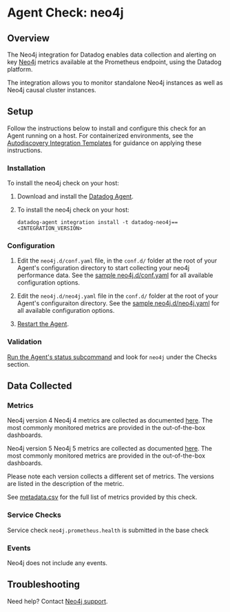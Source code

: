 # Agent Check: neo4j

## Overview

The Neo4j integration for Datadog enables data collection and alerting on key [Neo4j][1] metrics available at the Prometheus endpoint, using the Datadog platform.

The integration allows you to monitor standalone Neo4j instances as well as Neo4j causal cluster instances.

## Setup

Follow the instructions below to install and configure this check for an Agent running on a host. For containerized environments, see the [Autodiscovery Integration Templates][2] for guidance on applying these instructions.

### Installation

To install the neo4j check on your host:

1. Download and install the [Datadog Agent][8].
2. To install the neo4j check on your host:

   ```shell
   datadog-agent integration install -t datadog-neo4j==<INTEGRATION_VERSION>
   ```

### Configuration

1. Edit the `neo4j.d/conf.yaml` file, in the `conf.d/` folder at the root of your Agent's configuration directory to start collecting your neo4j performance data. See the [sample neo4j.d/conf.yaml][3] for all available configuration options.

2. Edit the `neo4j.d/neo4j.yaml` file in the `conf.d/` folder at the root of your Agent's configuraiton directory. See the [sample neo4j.d/neo4j.yaml][10] for all available configuration options.

3. [Restart the Agent][4].

### Validation

[Run the Agent's status subcommand][5] and look for `neo4j` under the Checks section.

## Data Collected

### Metrics

Neo4j version 4
Neo4j 4 metrics are collected as documented [here][12]. The most commonly monitored metrics are provided in the out-of-the-box dashboards. 

Neo4j version 5
Neo4j 5 metrics are collected as documented [here][11]. The most commonly monitored metrics are provided in the out-of-the-box dashboards. 

Please note each version collects a different set of metrics. The versions are listed in the description of the metric.

See [metadata.csv][6] for the full list of metrics provided by this check.

### Service Checks

Service check `neo4j.prometheus.health` is submitted in the base check

### Events

Neo4j does not include any events.

## Troubleshooting

Need help? Contact [Neo4j support][7].

[1]: https://neo4j.com/
[2]: https://docs.datadoghq.com/agent/autodiscovery/integrations
[3]: https://github.com/DataDog/integrations-extras/blob/master/neo4j/datadog_checks/neo4j/data/conf.yaml.example
[4]: https://docs.datadoghq.com/agent/guide/agent-commands/#start-stop-and-restart-the-agent
[5]: https://docs.datadoghq.com/agent/guide/agent-commands/#agent-status-and-information
[6]: https://github.com/DataDog/integrations-extras/blob/master/neo4j/metadata.csv
[7]: mailto:support@neo4j.com
[8]: https://app.datadoghq.com/account/settings#agent
[9]: https://neo4j.com/docs/upgrade-migration-guide/current/version-5/migration/install-and-configure/#_performance_metrics
[10]: https://docs.datadoghq.com/containers/cluster_agent/clusterchecks/?tab=helm#example-mysql-check-on-an-externally-hosted-database
[11]: https://neo4j.com/docs/operations-manual/5/monitoring/metrics/reference/
[12]: https://neo4j.com/docs/operations-manual/4.4/monitoring/metrics/reference/